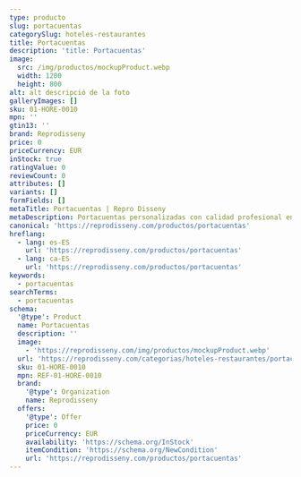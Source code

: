 ```yaml
---
type: producto
slug: portacuentas
categorySlug: hoteles-restaurantes
title: Portacuentas
description: 'title: Portacuentas'
image:
  src: /img/productos/mockupProduct.webp
  width: 1200
  height: 800
alt: alt descripció de la foto
galleryImages: []
sku: 01-HORE-0010
mpn: ''
gtin13: ''
brand: Reprodisseny
price: 0
priceCurrency: EUR
inStock: true
ratingValue: 0
reviewCount: 0
attributes: []
variants: []
formFields: []
metaTitle: Portacuentas | Repro Disseny
metaDescription: Portacuentas personalizadas con calidad profesional en Cataluña.
canonical: 'https://reprodisseny.com/productos/portacuentas'
hreflang:
  - lang: es-ES
    url: 'https://reprodisseny.com/productos/portacuentas'
  - lang: ca-ES
    url: 'https://reprodisseny.com/productos/portacuentas'
keywords:
  - portacuentas
searchTerms:
  - portacuentas
schema:
  '@type': Product
  name: Portacuentas
  description: ''
  image:
    - 'https://reprodisseny.com/img/productos/mockupProduct.webp'
  url: 'https://reprodisseny.com/categorias/hoteles-restaurantes/portacuentas'
  sku: 01-HORE-0010
  mpn: REF-01-HORE-0010
  brand:
    '@type': Organization
    name: Reprodisseny
  offers:
    '@type': Offer
    price: 0
    priceCurrency: EUR
    availability: 'https://schema.org/InStock'
    itemCondition: 'https://schema.org/NewCondition'
    url: 'https://reprodisseny.com/productos/portacuentas'
---
```


